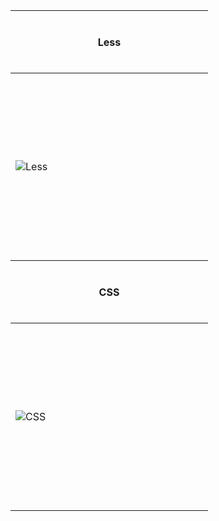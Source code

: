 <table>
<thead>
<tr>
<th height=100>
Less
</th>
</tr>
</thead>
<tbody>
<tr>
<td height=300 width=300>
<img src=https://github.com/AndriiKot/___Icons__and__Links___/blob/main/icons/less.svg alt=Less>
</td>
</tr>
</tbody>
<thead>
<tr>
<th height=100>
CSS
</th>
</tr>
</thead>
<tbody>
<tr>
<td height=300 width=300>
<img src=https://github.com/AndriiKot/___Icons__and__Links___/blob/main/icons/css.svg alt=CSS>
</td>
</tr>
</tbody>
</table>

